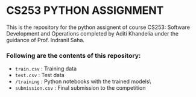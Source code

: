 # CS253 PYTHON ASSIGNMENT
This is the repository for the python assignent of course CS253: Software Development and Operations completed by Aditi Khandelia under the guidance of Prof. Indranil Saha.

### Following are the contents of this repository:
- ```train.csv``` : Training data 
- ```test.csv``` : Test data
- ```/training``` : Python notebooks with the trained models\
- ```submission.csv``` : Final submission to the competition